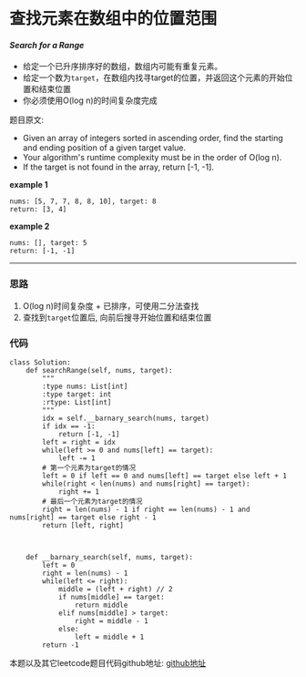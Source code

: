 # 查找元素在数组中的位置范围

#### *Search for a Range*

* 给定一个已升序排序好的数组，数组内可能有重复元素。
* 给定一个数为`target`，在数组内找寻target的位置，并返回这个元素的开始位置和结束位置
* 你必须使用O(log n)的时间复杂度完成

题目原文:

* Given an array of integers sorted in ascending order, find the starting and ending position of a given target value.
* Your algorithm's runtime complexity must be in the order of O(log n).
* If the target is not found in the array, return [-1, -1].


**example 1**

```
nums: [5, 7, 7, 8, 8, 10], target: 8
return: [3, 4]
```

**example 2**

```
nums: [], target: 5
return: [-1, -1]
```


---

### 思路

1. O(log n)时间复杂度 + 已排序，可使用二分法查找
2. 查找到`target`位置后, 向前后搜寻开始位置和结束位置



### 代码
```
class Solution:
    def searchRange(self, nums, target):
        """
        :type nums: List[int]
        :type target: int
        :rtype: List[int]
        """
        idx = self.__barnary_search(nums, target)
        if idx == -1:
            return [-1, -1]
        left = right = idx
        while(left >= 0 and nums[left] == target):
            left -= 1
        # 第一个元素为target的情况
        left = 0 if left == 0 and nums[left] == target else left + 1
        while(right < len(nums) and nums[right] == target):
            right += 1
        # 最后一个元素为target的情况
        right = len(nums) - 1 if right == len(nums) - 1 and nums[right] == target else right - 1
        return [left, right]



    def __barnary_search(self, nums, target):
        left = 0
        right = len(nums) - 1
        while(left <= right):
            middle = (left + right) // 2
            if nums[middle] == target:
                return middle
            elif nums[middle] > target:
                right = middle - 1
            else:
                left = middle + 1
        return -1
```
本题以及其它leetcode题目代码github地址: [github地址](https://github.com/SherlockUnknowEn/leetcode)